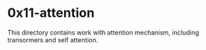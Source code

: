 # 0x11-attention
This directory contains work with attention mechanism, including transormers and self attention.
